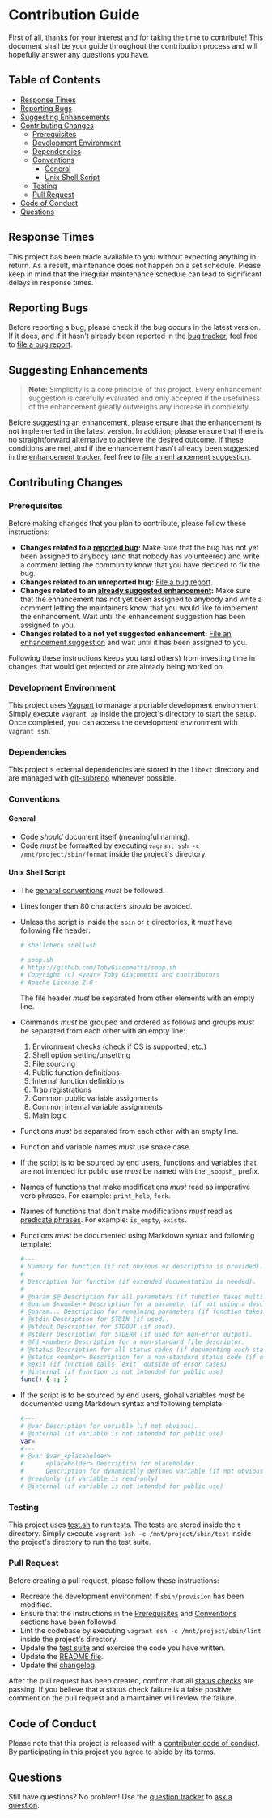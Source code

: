 # Contribution Guide

First of all, thanks for your interest and for taking the time to contribute! This document shall be your guide throughout the contribution process and will hopefully answer any questions you have.

## Table of Contents

- [Response Times](#response-times)
- [Reporting Bugs](#reporting-bugs)
- [Suggesting Enhancements](#suggesting-enhancements)
- [Contributing Changes](#contributing-changes)
    - [Prerequisites](#prerequisites)
    - [Development Environment](#development-environment)
    - [Dependencies](#dependencies)
    - [Conventions](#conventions)
        - [General](#general)
        - [Unix Shell Script](#unix-shell-script)
    - [Testing](#testing)
    - [Pull Request](#pull-request)
- [Code of Conduct](#code-of-conduct)
- [Questions](#questions)

## Response Times

This project has been made available to you without expecting anything in return. As a result, maintenance does not happen on a set schedule. Please keep in mind that the irregular maintenance schedule can lead to significant delays in response times.

## Reporting Bugs

Before reporting a bug, please check if the bug occurs in the latest version. If it does, and if it hasn't already been reported in the [bug tracker][1], feel free to [file a bug report][2].

## Suggesting Enhancements

> **Note:** Simplicity is a core principle of this project. Every enhancement suggestion is carefully evaluated and only accepted if the usefulness of the enhancement greatly outweighs any increase in complexity.

Before suggesting an enhancement, please ensure that the enhancement is not implemented in the latest version. In addition, please ensure that there is no straightforward alternative to achieve the desired outcome. If these conditions are met, and if the enhancement hasn't already been suggested in the [enhancement tracker][3], feel free to [file an enhancement suggestion][4].

## Contributing Changes

### Prerequisites

Before making changes that you plan to contribute, please follow these instructions:

- **Changes related to a [reported bug][1]:** Make sure that the bug has not yet been assigned to anybody (and that nobody has volunteered) and write a comment letting the community know that you have decided to fix the bug.
- **Changes related to an unreported bug:** [File a bug report][2].
- **Changes related to an [already suggested enhancement][3]:** Make sure that the enhancement has not yet been assigned to anybody and write a comment letting the maintainers know that you would like to implement the enhancement. Wait until the enhancement suggestion has been assigned to you.
- **Changes related to a not yet suggested enhancement:** [File an enhancement suggestion][4] and wait until it has been assigned to you.

Following these instructions keeps you (and others) from investing time in changes that would get rejected or are already being worked on.

### Development Environment

This project uses [Vagrant][5] to manage a portable development environment. Simply execute `vagrant up` inside the project's directory to start the setup. Once completed, you can access the development environment with `vagrant ssh`.

### Dependencies

This project's external dependencies are stored in the `libext` directory and are managed with [git-subrepo][6] whenever possible.

### Conventions

#### General

- Code *should* document itself (meaningful naming).
- Code *must* be formatted by executing `vagrant ssh -c /mnt/project/sbin/format` inside the project's directory.

#### Unix Shell Script

- The [general conventions][7] *must* be followed.
- Lines longer than 80 characters *should* be avoided.
- Unless the script is inside the `sbin` or `t` directories, it *must* have following file header:

    ```sh
    # shellcheck shell=sh

    # soop.sh
    # https://github.com/TobyGiacometti/soop.sh
    # Copyright (c) <year> Toby Giacometti and contributors
    # Apache License 2.0
    ```

    The file header *must* be separated from other elements with an empty line.

- Commands *must* be grouped and ordered as follows and groups *must* be separated from each other with an empty line:
    1. Environment checks (check if OS is supported, etc.)
    2. Shell option setting/unsetting
    3. File sourcing
    4. Public function definitions
    5. Internal function definitions
    6. Trap registrations
    7. Common public variable assignments
    8. Common internal variable assignments
    9. Main logic
- Functions *must* be separated from each other with an empty line.
- Function and variable names *must* use snake case.
- If the script is to be sourced by end users, functions and variables that are not intended for public use *must* be named with the `_soopsh_` prefix.
- Names of functions that make modifications *must* read as imperative verb phrases. For example: `print_help`, `fork`.
- Names of functions that don't make modifications *must* read as [predicate phrases][8]. For example: `is_empty`, `exists`.
- Functions *must* be documented using Markdown syntax and following template:

    ```sh
    #---
    # Summary for function (if not obvious or description is provided).
    #
    # Description for function (if extended documentation is needed).
    #
    # @param $@ Description for all parameters (if function takes multiple arguments that are all of the same type).
    # @param $<number> Description for a parameter (if not using a description for all parameters).
    # @param... Description for remaining parameters (if function takes multiple trailing arguments that are all of the same type).
    # @stdin Description for STDIN (if used).
    # @stdout Description for STDOUT (if used).
    # @stderr Description for STDERR (if used for non-error output).
    # @fd <number> Description for a non-standard file descriptor.
    # @status Description for all status codes (if documenting each status code separately is suboptimal).
    # @status <number> Description for a non-standard status code (if not using a description for all status codes).
    # @exit (if function calls `exit` outside of error cases)
    # @internal (if function is not intended for public use)
    func() { :; }
    ```

- If the script is to be sourced by end users, global variables *must* be documented using Markdown syntax and following template:

    ```sh
    #---
    # @var Description for variable (if not obvious).
    # @internal (if variable is not intended for public use)
    var=
    #---
    # @var $var_<placeholder>
    #      <placeholder> Description for placeholder.
    #      Description for dynamically defined variable (if not obvious).
    # @readonly (if variable is read-only)
    # @internal (if variable is not intended for public use)
    ```

### Testing

This project uses [test.sh][9] to run tests. The tests are stored inside the `t` directory. Simply execute `vagrant ssh -c /mnt/project/sbin/test` inside the project's directory to run the test suite.

### Pull Request

Before creating a pull request, please follow these instructions:

- Recreate the development environment if `sbin/provision` has been modified.
- Ensure that the instructions in the [Prerequisites][10] and [Conventions][11] sections have been followed.
- Lint the codebase by executing `vagrant ssh -c /mnt/project/sbin/lint` inside the project's directory.
- Update the [test suite][12] and exercise the code you have written.
- Update the [README file][13].
- Update the [changelog][14].

After the pull request has been created, confirm that all [status checks][15] are passing. If you believe that a status check failure is a false positive, comment on the pull request and a maintainer will review the failure.

## Code of Conduct

Please note that this project is released with a [contributer code of conduct][16]. By participating in this project you agree to abide by its terms.

## Questions

Still have questions? No problem! Use the [question tracker][17] to [ask a question][18].

[1]: https://github.com/TobyGiacometti/soop.sh/issues?q=is%3Aissue+label%3Abug
[2]: https://github.com/TobyGiacometti/soop.sh/issues/new?template=bug.md
[3]: https://github.com/TobyGiacometti/soop.sh/issues?q=is%3Aissue+label%3Aenhancement
[4]: https://github.com/TobyGiacometti/soop.sh/issues/new?template=enhancement.md
[5]: https://www.vagrantup.com
[6]: https://github.com/ingydotnet/git-subrepo
[7]: #general
[8]: https://en.wikipedia.org/wiki/Predicate_(grammar)
[9]: https://github.com/TobyGiacometti/test.sh
[10]: #prerequisites
[11]: #conventions
[12]: #testing
[13]: README.md
[14]: CHANGELOG.md
[15]: https://help.github.com/en/github/collaborating-with-issues-and-pull-requests/about-status-checks
[16]: CODE_OF_CONDUCT.md
[17]: https://github.com/TobyGiacometti/soop.sh/issues?q=is%3Aissue+label%3Aquestion
[18]: https://github.com/TobyGiacometti/soop.sh/issues/new?template=question.md
